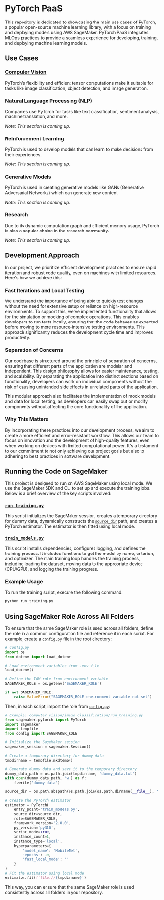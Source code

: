 # PyTorch PaaS

This repository is dedicated to showcasing the main use cases of PyTorch, a popular open-source machine learning library, with a focus on training and deploying models using AWS SageMaker. PyTorch PaaS integrates MLOps practices to provide a seamless experience for developing, training, and deploying machine learning models.

## Use Cases

### [ Computer Vision](computer_vision/image_classification/README.md)


PyTorch's flexibility and efficient tensor computations make it suitable for tasks like image classification, object detection, and image generation.

### Natural Language Processing (NLP)

Companies use PyTorch for tasks like text classification, sentiment analysis, machine translation, and more.

*Note: This section is coming up.*

### Reinforcement Learning

PyTorch is used to develop models that can learn to make decisions from their experiences.

*Note: This section is coming up.*

### Generative Models

PyTorch is used in creating generative models like GANs (Generative Adversarial Networks) which can generate new content.

*Note: This section is coming up.*

### Research

Due to its dynamic computation graph and efficient memory usage, PyTorch is also a popular choice in the research community.

*Note: This section is coming up.*

## Development Approach

In our project, we prioritize efficient development practices to ensure rapid iteration and robust code quality, even on machines with limited resources. Here's how we achieve this:

### Fast Iterations and Local Testing

We understand the importance of being able to quickly test changes without the need for extensive setup or reliance on high-resource environments. To support this, we've implemented functionality that allows for the simulation or mocking of complex operations. This enables developers to run tests locally, ensuring that the code behaves as expected before moving to more resource-intensive testing environments. This approach significantly reduces the development cycle time and improves productivity.

### Separation of Concerns

Our codebase is structured around the principle of separation of concerns, ensuring that different parts of the application are modular and independent. This design philosophy allows for easier maintenance, testing, and scalability. By separating the application into distinct sections based on functionality, developers can work on individual components without the risk of causing unintended side effects in unrelated parts of the application.

This modular approach also facilitates the implementation of mock models and data for local testing, as developers can easily swap out or modify components without affecting the core functionality of the application.

### Why This Matters

By incorporating these practices into our development process, we aim to create a more efficient and error-resistant workflow. This allows our team to focus on innovation and the development of high-quality features, even when working on devices with limited computational power. It's a testament to our commitment to not only achieving our project goals but also to adhering to best practices in software development.

## Running the Code on SageMaker

This project is designed to run on AWS SageMaker using local mode. We use the SageMaker SDK and CLI to set up and execute the training jobs. Below is a brief overview of the key scripts involved:

### [`run_training.py`](command:_github.copilot.openRelativePath?%5B%7B%22scheme%22%3A%22file%22%2C%22authority%22%3A%22%22%2C%22path%22%3A%22%2Fc%3A%2FUsers%2Fgiopl%2FOneDrive%2FDesktop%2Fpython_projects%2FPyTorch-Use-Cases%2Fcomputer_vision%2Fimage_classification%2Frun_training.py%22%2C%22query%22%3A%22%22%2C%22fragment%22%3A%22%22%7D%5D "c:\Users\giopl\OneDrive\Desktop\python_projects\PyTorch-Use-Cases\computer_vision\image_classification\run_training.py")

This script initializes the SageMaker session, creates a temporary directory for dummy data, dynamically constructs the [`source_dir`](command:_github.copilot.openSymbolFromReferences?%5B%22source_dir%22%2C%5B%7B%22uri%22%3A%7B%22%24mid%22%3A1%2C%22fsPath%22%3A%22c%3A%5C%5CUsers%5C%5Cgiopl%5C%5COneDrive%5C%5CDesktop%5C%5Cpython_projects%5C%5CPyTorch-Use-Cases%5C%5Ccomputer_vision%5C%5Cimage_classification%5C%5CREADME.md%22%2C%22_sep%22%3A1%2C%22external%22%3A%22file%3A%2F%2F%2Fc%253A%2FUsers%2Fgiopl%2FOneDrive%2FDesktop%2Fpython_projects%2FPyTorch-Use-Cases%2Fcomputer_vision%2Fimage_classification%2FREADME.md%22%2C%22path%22%3A%22%2Fc%3A%2FUsers%2Fgiopl%2FOneDrive%2FDesktop%2Fpython_projects%2FPyTorch-Use-Cases%2Fcomputer_vision%2Fimage_classification%2FREADME.md%22%2C%22scheme%22%3A%22file%22%7D%2C%22pos%22%3A%7B%22line%22%3A38%2C%22character%22%3A121%7D%7D%2C%7B%22uri%22%3A%7B%22%24mid%22%3A1%2C%22fsPath%22%3A%22c%3A%5C%5CUsers%5C%5Cgiopl%5C%5COneDrive%5C%5CDesktop%5C%5Cpython_projects%5C%5CPyTorch-Use-Cases%5C%5Ccomputer_vision%5C%5Cimage_classification%5C%5Crun_training.py%22%2C%22_sep%22%3A1%2C%22external%22%3A%22file%3A%2F%2F%2Fc%253A%2FUsers%2Fgiopl%2FOneDrive%2FDesktop%2Fpython_projects%2FPyTorch-Use-Cases%2Fcomputer_vision%2Fimage_classification%2Frun_training.py%22%2C%22path%22%3A%22%2Fc%3A%2FUsers%2Fgiopl%2FOneDrive%2FDesktop%2Fpython_projects%2FPyTorch-Use-Cases%2Fcomputer_vision%2Fimage_classification%2Frun_training.py%22%2C%22scheme%22%3A%22file%22%7D%2C%22pos%22%3A%7B%22line%22%3A23%2C%22character%22%3A0%7D%7D%2C%7B%22uri%22%3A%7B%22%24mid%22%3A1%2C%22fsPath%22%3A%22c%3A%5C%5CUsers%5C%5Cgiopl%5C%5COneDrive%5C%5CDesktop%5C%5Cpython_projects%5C%5CPyTorch-Use-Cases%5C%5CREADME.md%22%2C%22_sep%22%3A1%2C%22external%22%3A%22file%3A%2F%2F%2Fc%253A%2FUsers%2Fgiopl%2FOneDrive%2FDesktop%2Fpython_projects%2FPyTorch-Use-Cases%2FREADME.md%22%2C%22path%22%3A%22%2Fc%3A%2FUsers%2Fgiopl%2FOneDrive%2FDesktop%2Fpython_projects%2FPyTorch-Use-Cases%2FREADME.md%22%2C%22scheme%22%3A%22file%22%7D%2C%22pos%22%3A%7B%22line%22%3A48%2C%22character%22%3A121%7D%7D%5D%5D "Go to definition") path, and creates a PyTorch estimator. The estimator is then fitted using local mode.

### [`train_models.py`](command:_github.copilot.openSymbolFromReferences?%5B%22train_models.py%22%2C%5B%7B%22uri%22%3A%7B%22%24mid%22%3A1%2C%22fsPath%22%3A%22c%3A%5C%5CUsers%5C%5Cgiopl%5C%5COneDrive%5C%5CDesktop%5C%5Cpython_projects%5C%5CPyTorch-Use-Cases%5C%5Ccomputer_vision%5C%5Cimage_classification%5C%5CREADME.md%22%2C%22_sep%22%3A1%2C%22external%22%3A%22file%3A%2F%2F%2Fc%253A%2FUsers%2Fgiopl%2FOneDrive%2FDesktop%2Fpython_projects%2FPyTorch-Use-Cases%2Fcomputer_vision%2Fimage_classification%2FREADME.md%22%2C%22path%22%3A%22%2Fc%3A%2FUsers%2Fgiopl%2FOneDrive%2FDesktop%2Fpython_projects%2FPyTorch-Use-Cases%2Fcomputer_vision%2Fimage_classification%2FREADME.md%22%2C%22scheme%22%3A%22file%22%7D%2C%22pos%22%3A%7B%22line%22%3A40%2C%22character%22%3A5%7D%7D%2C%7B%22uri%22%3A%7B%22%24mid%22%3A1%2C%22fsPath%22%3A%22c%3A%5C%5CUsers%5C%5Cgiopl%5C%5COneDrive%5C%5CDesktop%5C%5Cpython_projects%5C%5CPyTorch-Use-Cases%5C%5Ccomputer_vision%5C%5Cimage_classification%5C%5Crun_training.py%22%2C%22_sep%22%3A1%2C%22external%22%3A%22file%3A%2F%2F%2Fc%253A%2FUsers%2Fgiopl%2FOneDrive%2FDesktop%2Fpython_projects%2FPyTorch-Use-Cases%2Fcomputer_vision%2Fimage_classification%2Frun_training.py%22%2C%22path%22%3A%22%2Fc%3A%2FUsers%2Fgiopl%2FOneDrive%2FDesktop%2Fpython_projects%2FPyTorch-Use-Cases%2Fcomputer_vision%2Fimage_classification%2Frun_training.py%22%2C%22scheme%22%3A%22file%22%7D%2C%22pos%22%3A%7B%22line%22%3A27%2C%22character%22%3A17%7D%7D%2C%7B%22uri%22%3A%7B%22%24mid%22%3A1%2C%22fsPath%22%3A%22c%3A%5C%5CUsers%5C%5Cgiopl%5C%5COneDrive%5C%5CDesktop%5C%5Cpython_projects%5C%5CPyTorch-Use-Cases%5C%5CREADME.md%22%2C%22_sep%22%3A1%2C%22external%22%3A%22file%3A%2F%2F%2Fc%253A%2FUsers%2Fgiopl%2FOneDrive%2FDesktop%2Fpython_projects%2FPyTorch-Use-Cases%2FREADME.md%22%2C%22path%22%3A%22%2Fc%3A%2FUsers%2Fgiopl%2FOneDrive%2FDesktop%2Fpython_projects%2FPyTorch-Use-Cases%2FREADME.md%22%2C%22scheme%22%3A%22file%22%7D%2C%22pos%22%3A%7B%22line%22%3A50%2C%22character%22%3A5%7D%7D%5D%5D "Go to definition")

This script installs dependencies, configures logging, and defines the training process. It includes functions to get the model by name, criterion, and optimizer. The main training loop handles the training process, including loading the dataset, moving data to the appropriate device (CPU/GPU), and logging the training progress.

### Example Usage

To run the training script, execute the following command:

```sh
python run_training.py
```

## Using SageMaker Role Across All Folders

To ensure that the same SageMaker role is used across all folders, define the role in a common configuration file and reference it in each script. For example, create a [`config.py`](command:_github.copilot.openRelativePath?%5B%7B%22scheme%22%3A%22file%22%2C%22authority%22%3A%22%22%2C%22path%22%3A%22%2Fc%3A%2FUsers%2Fgiopl%2FOneDrive%2FDesktop%2Fpython_projects%2FPyTorch-Use-Cases%2Fconfig.py%22%2C%22query%22%3A%22%22%2C%22fragment%22%3A%22%22%7D%5D "c:\Users\giopl\OneDrive\Desktop\python_projects\PyTorch-Use-Cases\config.py") file in the root directory:

```python
# config.py
import os
from dotenv import load_dotenv

# Load environment variables from .env file
load_dotenv()

# Define the IAM role from environment variable
SAGEMAKER_ROLE = os.getenv('SAGEMAKER_ROLE')

if not SAGEMAKER_ROLE:
    raise ValueError("SAGEMAKER_ROLE environment variable not set")
```

Then, in each script, import the role from [`config.py`](command:_github.copilot.openRelativePath?%5B%7B%22scheme%22%3A%22file%22%2C%22authority%22%3A%22%22%2C%22path%22%3A%22%2Fc%3A%2FUsers%2Fgiopl%2FOneDrive%2FDesktop%2Fpython_projects%2FPyTorch-Use-Cases%2Fconfig.py%22%2C%22query%22%3A%22%22%2C%22fragment%22%3A%22%22%7D%5D "c:\Users\giopl\OneDrive\Desktop\python_projects\PyTorch-Use-Cases\config.py"):

```python
# Example: computer_vision/image_classification/run_training.py
from sagemaker.pytorch import PyTorch
import sagemaker
import tempfile
from config import SAGEMAKER_ROLE

# Initialize the SageMaker session
sagemaker_session = sagemaker.Session()

# Create a temporary directory for dummy data
tmpdirname = tempfile.mkdtemp()

# Generate dummy data and save it to the temporary directory
dummy_data_path = os.path.join(tmpdirname, 'dummy_data.txt')
with open(dummy_data_path, 'w') as f:
    f.write('dummy data')

source_dir = os.path.abspath(os.path.join(os.path.dirname(__file__), '..', '..', 'computer_vision', 'image_classification'))

# Create the PyTorch estimator
estimator = PyTorch(
    entry_point='train_models.py',
    source_dir=source_dir,
    role=SAGEMAKER_ROLE,
    framework_version='2.0.0',
    py_version='py310',
    script_mode=True,
    instance_count=1,
    instance_type='local',
    hyperparameters={
        'model_name': 'MobileNet',
        'epochs': 10,
        'fast_local_mode': ''
    }
)
# Fit the estimator using local mode
estimator.fit(f'file://{tmpdirname}')
```

This way, you can ensure that the same SageMaker role is used consistently across all folders in your repository.